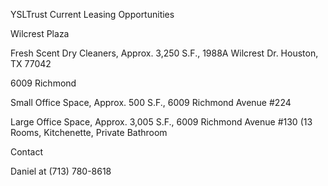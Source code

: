 YSLTrust Current Leasing Opportunities


Wilcrest Plaza

Fresh Scent Dry Cleaners, Approx. 3,250 S.F., 1988A Wilcrest Dr. Houston, TX 77042




6009 Richmond

Small Office Space, Approx. 500 S.F., 6009 Richmond Avenue #224




Large Office Space, Approx. 3,005 S.F., 6009 Richmond Avenue #130 (13 Rooms, Kitchenette, Private Bathroom


Contact

Daniel at (713) 780-8618